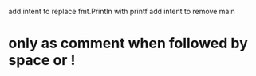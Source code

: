 add intent to replace fmt.Println with printf 
add intent to remove main
# only as comment when followed by space or !
